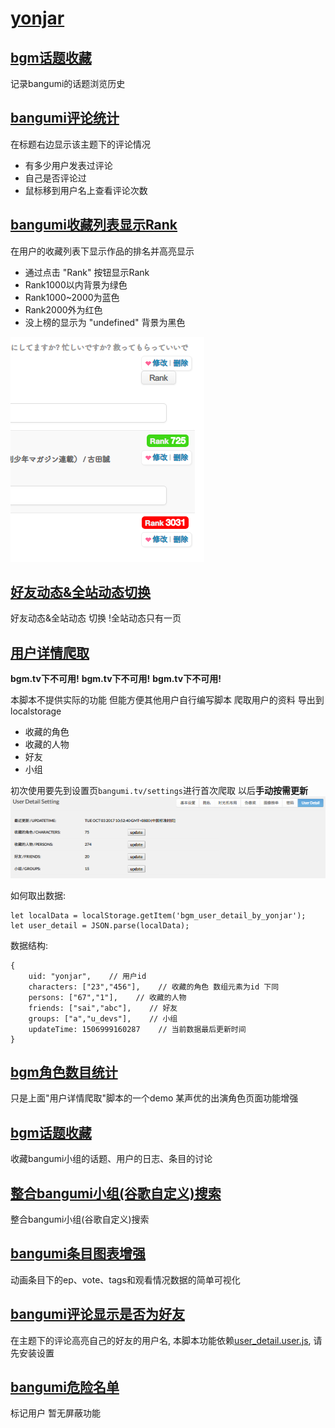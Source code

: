 # [yonjar](https://bgm.tv/user/yonjar)

## [bgm话题收藏](https://github.com/bangumi/scripts/blob/master/yonjar/topic_history.user.js?raw=true)

记录bangumi的话题浏览历史

## [bangumi评论统计](https://github.com/bangumi/scripts/blob/master/yonjar/comments_detail.user.js?raw=true)

在标题右边显示该主题下的评论情况 

- 有多少用户发表过评论 
- 自己是否评论过 
- 鼠标移到用户名上查看评论次数

## [bangumi收藏列表显示Rank](https://github.com/bangumi/scripts/blob/master/yonjar/show_rank.user.js?raw=true)

在用户的收藏列表下显示作品的排名并高亮显示		

- 通过点击 "Rank" 按钮显示Rank
- Rank1000以内背景为绿色 
- Rank1000~2000为蓝色 
- Rank2000外为红色 
- 没上榜的显示为 "undefined" 背景为黑色

![bangumi收藏列表显示Rank效果](images/show_rank_demo1.png)

## [好友动态&全站动态切换](https://github.com/bangumi/scripts/blob/master/yonjar/timeline_switch.user.js?raw=true)

好友动态&全站动态 切换
!全站动态只有一页

## [用户详情爬取](https://github.com/bangumi/scripts/blob/master/yonjar/user_detail.user.js?raw=true)

**bgm.tv下不可用!**
**bgm.tv下不可用!**
**bgm.tv下不可用!**

本脚本不提供实际的功能 但能方便其他用户自行编写脚本
爬取用户的资料 导出到localstorage

- 收藏的角色
- 收藏的人物
- 好友
- 小组

初次使用要先到设置页`bangumi.tv/settings`进行首次爬取 以后**手动按需更新**
![用户详情爬取设置](images/user_detail_demo1.png)

如何取出数据:

	let localData = localStorage.getItem('bgm_user_detail_by_yonjar');
	let user_detail = JSON.parse(localData);

数据结构:

	{
		uid: "yonjar",    // 用户id
		characters: ["23","456"],    // 收藏的角色 数组元素为id 下同
		persons: ["67","1"],    // 收藏的人物
		friends: ["sai","abc"],    // 好友
		groups: ["a","u_devs"],    // 小组
		updateTime: 1506999160287    // 当前数据最后更新时间
	}

## [bgm角色数目统计](https://github.com/bangumi/scripts/blob/master/yonjar/character_plus.user.js?raw=true)

只是上面"用户详情爬取"脚本的一个demo
某声优的出演角色页面功能增强

## [bgm话题收藏](https://github.com/bangumi/scripts/blob/master/yonjar/topic_collect.user.js?raw=true)

收藏bangumi小组的话题、用户的日志、条目的讨论

## [整合bangumi小组(谷歌自定义)搜索](https://github.com/bangumi/scripts/blob/master/yonjar/google_search.user.js?raw=true)

整合bangumi小组(谷歌自定义)搜索

## [bangumi条目图表增强](https://github.com/bangumi/scripts/blob/master/yonjar/subject_charts.user.js?raw=true)

动画条目下的ep、vote、tags和观看情况数据的简单可视化

## [bangumi评论显示是否为好友](https://github.com/bangumi/scripts/blob/master/yonjar/who_is_my_friend.user.js?raw=true)

在主题下的评论高亮自己的好友的用户名, 本脚本功能依赖[user_detail.user.js](https://github.com/bangumi/scripts/blob/master/yonjar/user_detail.user.js?raw=true), 请先安装设置

## [bangumi危险名单](https://github.com/bangumi/scripts/blob/master/yonjar/dangerous_list.user.js?raw=true)

标记用户 暂无屏蔽功能